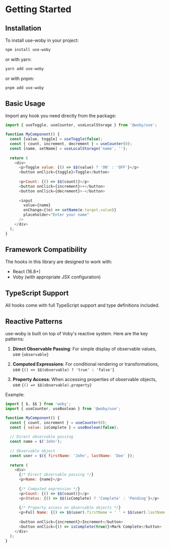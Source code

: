 # Getting Started

## Installation

To install use-woby in your project:

```bash
npm install use-woby
```

or with yarn:

```bash
yarn add use-woby
```

or with pnpm:

```bash
pnpm add use-woby
```

## Basic Usage

Import any hook you need directly from the package:

```javascript
import { useToggle, useCounter, useLocalStorage } from '@woby/use';

function MyComponent() {
  const [value, toggle] = useToggle(false);
  const { count, increment, decrement } = useCounter(0);
  const [name, setName] = useLocalStorage('name', '');
  
  return (
    <div>
      <p>Toggle value: {() => $$(value) ? 'ON' : 'OFF'}</p>
      <button onClick={toggle}>Toggle</button>
      
      <p>Count: {() => $$(count)}</p>
      <button onClick={increment}>+</button>
      <button onClick={decrement}>-</button>
      
      <input 
        value={name} 
        onChange={(e) => setName(e.target.value)} 
        placeholder="Enter your name" 
      />
    </div>
  );
}
```

## Framework Compatibility

The hooks in this library are designed to work with:
- React (16.8+)
- Voby (with appropriate JSX configuration)

## TypeScript Support

All hooks come with full TypeScript support and type definitions included.

## Reactive Patterns

use-woby is built on top of Voby's reactive system. Here are the key patterns:

1. **Direct Observable Passing**: For simple display of observable values, use `{observable}`

2. **Computed Expressions**: For conditional rendering or transformations, use `{() => $$(observable) ? 'true' : 'false'}`

3. **Property Access**: When accessing properties of observable objects, use `{() => $$(observable).property}`

Example:

```javascript
import { $, $$ } from 'woby';
import { useCounter, useBoolean } from '@woby/use';

function MyComponent() {
  const { count, increment } = useCounter(0);
  const { value: isComplete } = useBoolean(false);
  
  // Direct observable passing
  const name = $('John');
  
  // Observable object
  const user = $({ firstName: 'John', lastName: 'Doe' });
  
  return (
    <div>
      {/* Direct observable passing */}
      <p>Name: {name}</p>
      
      {/* Computed expression */}
      <p>Count: {() => $$(count)}</p>
      <p>Status: {() => $$(isComplete) ? 'Complete' : 'Pending'}</p>
      
      {/* Property access on observable objects */}
      <p>Full Name: {() => $$(user).firstName + ' ' + $$(user).lastName}</p>
      
      <button onClick={increment}>Increment</button>
      <button onClick={() => isComplete(true)}>Mark Complete</button>
    </div>
  );
}
```

